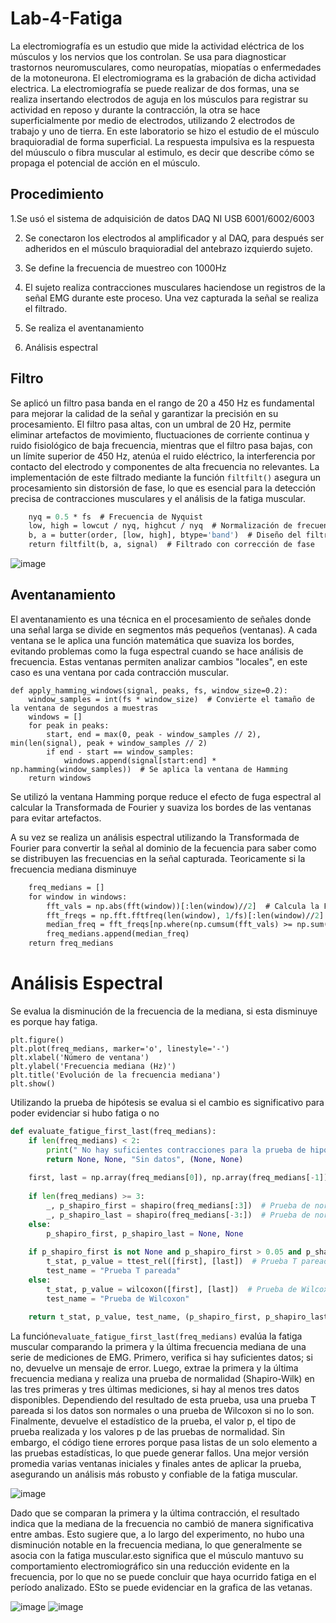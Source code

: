 # Lab-4-Fatiga
La electromiografía es un estudio que mide la actividad eléctrica de los músculos y los nervios que los controlan. Se usa para diagnosticar trastornos neuromusculares, como neuropatías, miopatías o enfermedades de la motoneurona. El electromiograma es la grabación de dicha actividad electrica. La electromiografía se puede realizar de dos formas, una se realiza insertando electrodos de aguja en los músculos para registrar su actividad en reposo y durante la contracción, la otra se hace superficialmente por medio de electrodos, utilizando 2 electrodos de trabajo y uno de tierra. En este laboratorio se hizo el estudio de el músculo braquioradial de forma superficial.
La respuesta impulsiva es la respuesta del múusculo o fibra muscular al estimulo, es decir que describe cómo se propaga el potencial de acción en el músculo. 

## Procedimiento

1.Se usó el sistema de adquisición de datos DAQ NI USB 6001/6002/6003

2. Se conectaron los electrodos al amplificador y al DAQ, para después ser adheridos en el músculo braquioradial del antebrazo izquierdo sujeto.
   
3. Se define la frecuencia de muestreo con 1000Hz
 
4. El sujeto realiza contracciones musculares haciendose un registros de la señal EMG durante este proceso. Una vez capturada la señal se realiza el filtrado.
 
5. Se realiza el aventanamiento

6. Análisis espectral

## Filtro

Se aplicó un filtro pasa banda en el rango de 20 a 450 Hz es fundamental para mejorar la calidad de la señal y garantizar la precisión en su procesamiento. El filtro pasa altas, con un umbral de 20 Hz, permite eliminar artefactos de movimiento, fluctuaciones de corriente continua y ruido fisiológico de baja frecuencia, mientras que el filtro pasa bajas, con un límite superior de 450 Hz, atenúa el ruido eléctrico, la interferencia por contacto del electrodo y componentes de alta frecuencia no relevantes. La implementación de este filtrado mediante la función `filtfilt()` asegura un procesamiento sin distorsión de fase, lo que es esencial para la detección precisa de contracciones musculares y el análisis de la fatiga muscular.

```def bandpass_filter(signal, fs, lowcut=20, highcut=450, order=4):
    nyq = 0.5 * fs  # Frecuencia de Nyquist
    low, high = lowcut / nyq, highcut / nyq  # Normalización de frecuencias
    b, a = butter(order, [low, high], btype='band')  # Diseño del filtro Butterworth
    return filtfilt(b, a, signal)  # Filtrado con corrección de fase
```
![image](https://github.com/user-attachments/assets/298151af-cadf-49d9-afd7-c492a073ffc2)

## Aventanamiento

El aventanamiento es una técnica en el procesamiento de señales donde una señal larga se divide en segmentos más pequeños (ventanas). A cada ventana se le aplica una función matemática que suaviza los bordes, evitando problemas como la fuga espectral cuando se hace análisis de frecuencia. Estas ventanas permiten analizar cambios "locales", en este caso es una ventana por cada contracción muscular.

```
def apply_hamming_windows(signal, peaks, fs, window_size=0.2):
    window_samples = int(fs * window_size)  # Convierte el tamaño de la ventana de segundos a muestras
    windows = []
    for peak in peaks:
        start, end = max(0, peak - window_samples // 2), min(len(signal), peak + window_samples // 2)
        if end - start == window_samples:
            windows.append(signal[start:end] * np.hamming(window_samples))  # Se aplica la ventana de Hamming
    return windows
```

Se utilizó la ventana Hamming porque reduce el efecto de fuga espectral al calcular la Transformada de Fourier y suaviza los bordes de las ventanas para evitar artefactos.  

A su vez se realiza un análisis espectral utilizando la Transformada de Fourier para convertir la señal al dominio de la fecuencia para saber como se distribuyen las frecuencias en la señal capturada. Teoricamente si la frecuencia mediana disminuye

```def spectral_analysis(windows, fs):
    freq_medians = []
    for window in windows:
        fft_vals = np.abs(fft(window))[:len(window)//2]  # Calcula la FFT y toma la mitad positiva
        fft_freqs = np.fft.fftfreq(len(window), 1/fs)[:len(window)//2]  # Calcula las frecuencias correspondientes
        median_freq = fft_freqs[np.where(np.cumsum(fft_vals) >= np.sum(fft_vals)/2)[0][0]]  # Frecuencia mediana
        freq_medians.append(median_freq)
    return freq_medians
```

# Análisis Espectral

Se evalua la disminución de la frecuencia de la mediana, si esta disminuye es porque hay fatiga.
```
plt.figure()
plt.plot(freq_medians, marker='o', linestyle='-')
plt.xlabel('Número de ventana')
plt.ylabel('Frecuencia mediana (Hz)')
plt.title('Evolución de la frecuencia mediana')
plt.show()
```
Utilizando la prueba de hipótesis se evalua si el cambio es significativo para poder evidenciar si hubo fatiga o no

```python
def evaluate_fatigue_first_last(freq_medians):
    if len(freq_medians) < 2:
        print(" No hay suficientes contracciones para la prueba de hipótesis.")
        return None, None, "Sin datos", (None, None)
    
    first, last = np.array(freq_medians[0]), np.array(freq_medians[-1])  # Se comparan la primera y la última frecuencia mediana
    
    if len(freq_medians) >= 3:
        _, p_shapiro_first = shapiro(freq_medians[:3])  # Prueba de normalidad en las primeras ventanas
        _, p_shapiro_last = shapiro(freq_medians[-3:])  # Prueba de normalidad en las últimas ventanas
    else:
        p_shapiro_first, p_shapiro_last = None, None
    
    if p_shapiro_first is not None and p_shapiro_first > 0.05 and p_shapiro_last > 0.05:
        t_stat, p_value = ttest_rel([first], [last])  # Prueba T pareada si los datos son normales
        test_name = "Prueba T pareada"
    else:
        t_stat, p_value = wilcoxon([first], [last])  # Prueba de Wilcoxon si los datos no son normales
        test_name = "Prueba de Wilcoxon"
    
    return t_stat, p_value, test_name, (p_shapiro_first, p_shapiro_last)
```
La función`evaluate_fatigue_first_last(freq_medians)` evalúa la fatiga muscular comparando la primera y la última frecuencia mediana de una serie de mediciones de EMG. Primero, verifica si hay suficientes datos; si no, devuelve un mensaje de error. Luego, extrae la primera y la última frecuencia mediana y realiza una prueba de normalidad (Shapiro-Wilk) en las tres primeras y tres últimas mediciones, si hay al menos tres datos disponibles. Dependiendo del resultado de esta prueba, usa una prueba T pareada si los datos son normales o una prueba de Wilcoxon si no lo son. Finalmente, devuelve el estadístico de la prueba, el valor p, el tipo de prueba realizada y los valores p de las pruebas de normalidad. Sin embargo, el código tiene errores porque pasa listas de un solo elemento a las pruebas estadísticas, lo que puede generar fallos. Una mejor versión promedia varias ventanas iniciales y finales antes de aplicar la prueba, asegurando un análisis más robusto y confiable de la fatiga muscular.

![image](https://github.com/user-attachments/assets/c6785897-2ae4-49ea-b1ac-149577514340)

Dado que se comparan la primera y la última contracción, el resultado indica que la mediana de la frecuencia no cambió de manera significativa entre ambas. Esto sugiere que, a lo largo del experimento, no hubo una disminución notable en la frecuencia mediana, lo que generalmente se asocia con la fatiga muscular.esto significa que el músculo mantuvo su comportamiento electromiográfico sin una reducción evidente en la frecuencia, por lo que no se puede concluir que haya ocurrido fatiga en el período analizado.
ESto se puede evidenciar en la grafica de las vetanas.

![image](https://github.com/user-attachments/assets/7b7c31e7-9eb9-4ea5-bf86-723e77802cdd)
![image](https://github.com/user-attachments/assets/5ce8d829-593d-4c75-8762-fbe8f31a5308)

